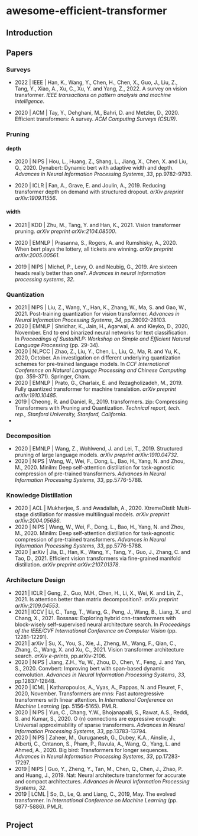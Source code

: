 # awesome-efficient-transformer

## Introduction





 ## Papers

### Surveys

* 2022 | IEEE | Han, K., Wang, Y., Chen, H., Chen, X., Guo, J., Liu, Z., Tang, Y., Xiao, A., Xu, C., Xu, Y. and Yang, Z., 2022. A survey on vision transformer. *IEEE transactions on pattern analysis and machine intelligence*.

* 2020 | ACM | Tay, Y., Dehghani, M., Bahri, D. and Metzler, D., 2020. Efficient transformers: A survey. *ACM Computing Surveys (CSUR)*.

### Pruning

#### depth

* 2020 | NIPS | Hou, L., Huang, Z., Shang, L., Jiang, X., Chen, X. and Liu, Q., 2020. Dynabert: Dynamic bert with adaptive width and depth. *Advances in Neural Information Processing Systems*, *33*, pp.9782-9793.

* 2020 | ICLR | Fan, A., Grave, E. and Joulin, A., 2019. Reducing transformer depth on demand with structured dropout. *arXiv preprint arXiv:1909.11556*.

#### width

* 2021 | KDD | Zhu, M., Tang, Y. and Han, K., 2021. Vision transformer pruning. *arXiv preprint arXiv:2104.08500*.

* 2020 | EMNLP | Prasanna, S., Rogers, A. and Rumshisky, A., 2020. When bert plays the lottery, all tickets are winning. *arXiv preprint arXiv:2005.00561*.

* 2019 | NIPS | Michel, P., Levy, O. and Neubig, G., 2019. Are sixteen heads really better than one?. *Advances in neural information processing systems*, *32*.



### Quantization

* 2021 | NIPS | Liu, Z., Wang, Y., Han, K., Zhang, W., Ma, S. and Gao, W., 2021. Post-training quantization for vision transformer. *Advances in Neural Information Processing Systems*, *34*, pp.28092-28103.
* 2020 | EMNLP | Shridhar, K., Jain, H., Agarwal, A. and Kleyko, D., 2020, November. End to end binarized neural networks for text classification. In *Proceedings of SustaiNLP: Workshop on Simple and Efficient Natural Language Processing* (pp. 29-34).
* 2020 | NLPCC | Zhao, Z., Liu, Y., Chen, L., Liu, Q., Ma, R. and Yu, K., 2020, October. An investigation on different underlying quantization schemes for pre-trained language models. In *CCF International Conference on Natural Language Processing and Chinese Computing* (pp. 359-371). Springer, Cham.
* 2020 | EMNLP | Prato, G., Charlaix, E. and Rezagholizadeh, M., 2019. Fully quantized transformer for machine translation. *arXiv preprint arXiv:1910.10485*.
* 2019 | Cheong, R. and Daniel, R., 2019. transformers. zip: Compressing Transformers with Pruning and Quantization. *Technical report, tech. rep., Stanford University, Stanford, California*.
* 

### Decomposition

* 2020 | EMNLP | Wang, Z., Wohlwend, J. and Lei, T., 2019. Structured pruning of large language models. *arXiv preprint arXiv:1910.04732*.
* 2020 | NIPS | Wang, W., Wei, F., Dong, L., Bao, H., Yang, N. and Zhou, M., 2020. Minilm: Deep self-attention distillation for task-agnostic compression of pre-trained transformers. *Advances in Neural Information Processing Systems*, *33*, pp.5776-5788.



### Knowledge Distillation

* 2020 | ACL | Mukherjee, S. and Awadallah, A., 2020. XtremeDistil: Multi-stage distillation for massive multilingual models. *arXiv preprint arXiv:2004.05686*.
* 2020 | NIPS | Wang, W., Wei, F., Dong, L., Bao, H., Yang, N. and Zhou, M., 2020. Minilm: Deep self-attention distillation for task-agnostic compression of pre-trained transformers. *Advances in Neural Information Processing Systems*, *33*, pp.5776-5788.
* 2020 | arXiv | Jia, D., Han, K., Wang, Y., Tang, Y., Guo, J., Zhang, C. and Tao, D., 2021. Efficient vision transformers via fine-grained manifold distillation. *arXiv preprint arXiv:2107.01378*.

### Architecture Design

* 2021 | ICLR | Geng, Z., Guo, M.H., Chen, H., Li, X., Wei, K. and Lin, Z., 2021. Is attention better than matrix decomposition?. *arXiv preprint arXiv:2109.04553*.
* 2021 | ICCV | Li, C., Tang, T., Wang, G., Peng, J., Wang, B., Liang, X. and Chang, X., 2021. Bossnas: Exploring hybrid cnn-transformers with block-wisely self-supervised neural architecture search. In *Proceedings of the IEEE/CVF International Conference on Computer Vision* (pp. 12281-12291).
* 2021 | arXiv | Su, X., You, S., Xie, J., Zheng, M., Wang, F., Qian, C., Zhang, C., Wang, X. and Xu, C., 2021. Vision transformer architecture search. *arXiv e-prints*, pp.arXiv-2106.
* 2020 | NIPS | Jiang, Z.H., Yu, W., Zhou, D., Chen, Y., Feng, J. and Yan, S., 2020. Convbert: Improving bert with span-based dynamic convolution. *Advances in Neural Information Processing Systems*, *33*, pp.12837-12848.
* 2020 | ICML | Katharopoulos, A., Vyas, A., Pappas, N. and Fleuret, F., 2020, November. Transformers are rnns: Fast autoregressive transformers with linear attention. In *International Conference on Machine Learning* (pp. 5156-5165). PMLR.
* 2020 | NIPS | Yun, C., Chang, Y.W., Bhojanapalli, S., Rawat, A.S., Reddi, S. and Kumar, S., 2020. O (n) connections are expressive enough: Universal approximability of sparse transformers. *Advances in Neural Information Processing Systems*, *33*, pp.13783-13794.
* 2020 | NIPS | Zaheer, M., Guruganesh, G., Dubey, K.A., Ainslie, J., Alberti, C., Ontanon, S., Pham, P., Ravula, A., Wang, Q., Yang, L. and Ahmed, A., 2020. Big bird: Transformers for longer sequences. *Advances in Neural Information Processing Systems*, *33*, pp.17283-17297.
* 2019 | NIPS | Guo, Y., Zheng, Y., Tan, M., Chen, Q., Chen, J., Zhao, P. and Huang, J., 2019. Nat: Neural architecture transformer for accurate and compact architectures. *Advances in Neural Information Processing Systems*, *32*.
* 2019 | LCML | So, D., Le, Q. and Liang, C., 2019, May. The evolved transformer. In *International Conference on Machine Learning* (pp. 5877-5886). PMLR.



## Project



#### 

